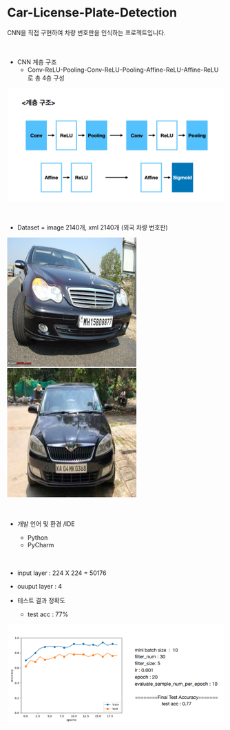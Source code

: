 # Car-License-Plate-Detection
CNN을 직접 구현하여 차량 번호판을 인식하는 프로젝트입니다.
<br/><br/><br/>


* CNN 계층 구조
  * Conv-ReLU-Pooling-Conv-ReLU-Pooling-Affine-ReLU-Affine-ReLU 로 총 4층 구성

<img src="./images/cnn구조.png" />
<br/><br/><br/>


* Dataset = image 2140개, xml 2140개 (외국 차량 번호판)

<img src="./images/N187.jpeg" width="300" height="300"/> <img src="./images/KA11.jpg" width="300" height="300"/>
<br/><br/><br/>


* 개발 언어 및 환경 /IDE
  * Python
  * PyCharm
<br/><br/><br/>


* input layer : 224 X 224 = 50176
* ouuput layer : 4
* 테스트 결과 정확도
  * test acc : 77%

<img src="./images/test_acc.png" />
